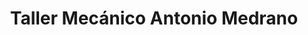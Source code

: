 ---
title: "Taller Mecánico Antonio Medrano"
url: /atarfe/taller-mecanico-antonio-medrano/
shop: reparación de automóviles
---